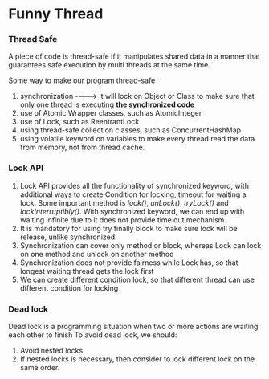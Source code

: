 # Funny Thread

### Thread Safe

A piece of code is thread-safe if it manipulates shared data in a manner that guarantees safe execution by multi threads at the same time.


Some way to make our program thread-safe
1. synchronization ----> it will lock on Object or Class to make sure that only one thread is executing **the synchronized code**
2. use of Atomic Wrapper classes, such as AtomicInteger
3. use of Lock, such as ReentrantLock
4. using thread-safe collection classes, such as ConcurrentHashMap
5. using volatile keyword on variables to make every thread read the data from memory, not from thread cache.

### Lock API
1. Lock API provides all the functionality of synchronized keyword, with additional ways to create Condition for locking, timeout for waiting
a lock. Some important method is *lock()*, *unLock()*, *tryLock()* and *lockInterruptibly()*. With synchronized keyword, we can end up with waiting infinite due to it does not provide time out mechanism.
2. It is mandatory for using try finally block to make sure lock will be release, unlike synchronized.
3. Synchronization can cover only method or block, whereas Lock can lock on one method and unlock on another method
4. Synchronization does not provide fairness while Lock has, so that longest waiting thread gets the lock first
5. We can create different condition lock, so that different thread can use different condition for locking

### Dead lock
Dead lock is a programming situation when two or more actions are waiting each other to finish
To avoid dead lock, we should:
1. Avoid nested locks
2. If nested locks is necessary, then consider to lock different lock on the same order.


